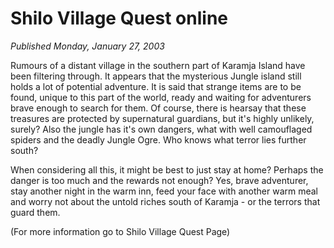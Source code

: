 # Shilo Village Quest online
*Published Monday, January 27, 2003*

Rumours of a distant village in the southern part of Karamja Island have been filtering through. It appears that the mysterious Jungle island still holds a lot of potential adventure. It is said that strange items are to be found, unique to this part of the world, ready and waiting for adventurers brave enough to search for them. Of course, there is hearsay that these treasures are protected by supernatural guardians, but it's highly unlikely, surely? Also the jungle has it's own dangers, what with well camouflaged spiders and the deadly Jungle Ogre. Who knows what terror lies further south?

When considering all this, it might be best to just stay at home? Perhaps the danger is too much and the rewards not enough? Yes, brave adventurer, stay another night in the warm inn, feed your face with another warm meal and worry not about the untold riches south of Karamja - or the terrors that guard them.

(For more information go to Shilo Village Quest Page)
